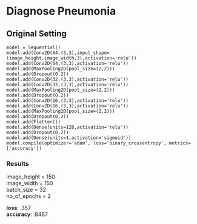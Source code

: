 # Diagnose Pneumonia

## Original Setting

```
model = Sequential()
model.add(Conv2D(64,(3,3),input_shape=(image_height,image_width,3),activation='relu'))
model.add(Conv2D(64,(3,3),activation='relu'))
model.add(MaxPooling2D(pool_size=(2,2)))
model.add(Dropout(0.2))
model.add(Conv2D(32,(3,3),activation='relu'))
model.add(Conv2D(32,(3,3),activation='relu'))
model.add(MaxPooling2D(pool_size=(2,2)))
model.add(Dropout(0.2))
model.add(Conv2D(16,(3,3),activation='relu'))
model.add(Conv2D(16,(3,3),activation='relu'))
model.add(MaxPooling2D(pool_size=(2,2)))
model.add(Dropout(0.2))
model.add(Flatten())
model.add(Dense(units=128,activation='relu'))
model.add(Dropout(0.2))
model.add(Dense(units=1,activation='sigmoid'))
model.compile(optimizer='adam', loss='binary_crossentropy', metrics=['accuracy'])
```

### Results
image_height = 150\
image_width = 150\
batch_size = 32\
no_of_epochs  = 2

**loss**: .357\
**accuracy**: .8487